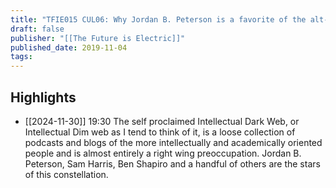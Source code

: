 ```yaml
---
title: "TFIE015 CUL06: Why Jordan B. Peterson is a favorite of the alt-right"
draft: false
publisher: "[[The Future is Electric]]"
published_date: 2019-11-04
tags:
---
```



## Highlights
* [[2024-11-30]] 19:30  The self proclaimed Intellectual Dark Web, or Intellectual Dim web as I tend to think of it, is a loose collection of podcasts and blogs of the more intellectually and academically oriented people and is almost entirely a right wing preoccupation. Jordan B. Peterson, Sam Harris, Ben Shapiro and a handful of others are the stars of this constellation.

